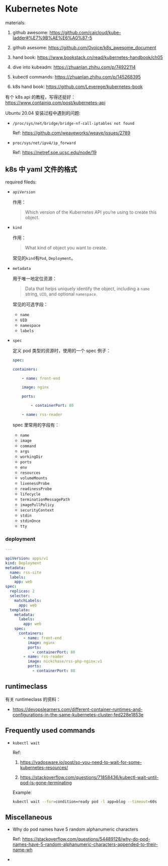 # Kubernetes Note

materials:

1. github awesome: <https://github.com/caicloud/kube-ladder#%E7%9B%AE%E6%A0%87-5>

1. github asesome: <https://github.com/0voice/k8s_awesome_document>

1. hand book: <https://www.bookstack.cn/read/kubernetes-handbook/ch05>

1. dive into kubeadm: <https://zhuanlan.zhihu.com/p/74922114>

1. kubectl commands: <https://zhuanlan.zhihu.com/p/145268395>

1. k8s hand book: <https://github.com/Leverege/kubernetes-book>

有个 k8s api 的教程，写得还挺好：<https://www.containiq.com/post/kubernetes-api>

Ubuntu 20.04 安装过程中遇到的问题:

* `/proc/sys/net/bridge/bridge-nf-call-iptables not found`

    Ref: <https://github.com/weaveworks/weave/issues/2789>

* `proc/sys/net/ipv4/ip_forward`

    Ref: <https://netref.soe.ucsc.edu/node/19>

## k8s 中 yaml 文件的格式

required fileds:

* `apiVersion`

    作用：
    
    > Which version of the Kubernetes API you’re using to create this object.

* `kind`

    作用：
    
    > What kind of object you want to create.

    常见的`kind`有`Pod`, `Deployment`。

* `metadata`

    用于唯一地定位资源：
    
    > Data that helps uniquely identify the object, including a `name` string, `UID`, and optional `namespace`.

    常见的可选字段：

    * `name`
    * `UID`
    * `namespace`
    * `labels`

* `spec`

    定义 pod 类型的资源时，使用的一个 spec 例子：

    ```yaml
    spec:

    containers:

        - name: front-end

        image: nginx

        ports:

            - containerPort: 80

        - name: rss-reader
    ```

    spec 里常用的字段有：

    * `name`
    * `image`
    * `command`
    * `args`
    * `workingDir`
    * `ports`
    * `env`
    * `resources`
    * `volumeMounts`
    * `livenessProbe`
    * `readinessProbe`
    * `lifecycle`
    * `terminationMessagePath`
    * `imagePullPolicy`
    * `securityContext`
    * `stdin`
    * `stdinOnce`
    * `tty`

### deployment

```yaml
---

apiVersion: apps/v1
kind: Deployment
metadata:
  name: rss-site
  labels:
    app: web
spec:
  replicas: 2
  selector:
    matchLabels:
      app: web
  template:
    metadata:
      labels:
        app: web
    spec:
      containers:
        - name: front-end
          image: nginx
          ports:
            - containerPort: 80
        - name: rss-reader
          image: nickchase/rss-php-nginx:v1
          ports:
            - containerPort: 88
```

## runtimeclass

有关 runtimeclass 的资料：

* <https://devopslearners.com/different-container-runtimes-and-configurations-in-the-same-kubernetes-cluster-fed228e1853e>

## Frequently used commands

* `kubectl wait`

    Ref:

    1. <https://vadosware.io/post/so-you-need-to-wait-for-some-kubernetes-resources/>

    1. <https://stackoverflow.com/questions/71858436/kubectl-wait-until-pod-is-gone-terminating>

    Example:

    ```bash
    kubectl wait --for=condition=ready pod -l app=blog --timeout=60s
    ```

## Miscellaneous

* Why do pod names have 5 random alphanumeric characters

    Ref: <https://stackoverflow.com/questions/54489128/why-do-pod-names-have-5-random-alphanumeric-characters-appended-to-their-name-wh>

* 
